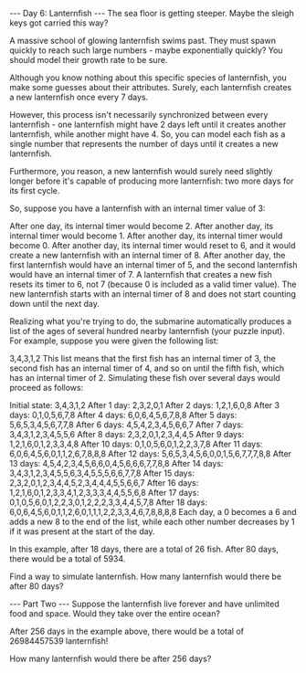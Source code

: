 --- Day 6: Lanternfish --- The sea floor is getting steeper. Maybe the sleigh keys got carried this way?

A massive school of glowing lanternfish swims past. They must spawn quickly to reach such large numbers - maybe
exponentially quickly? You should model their growth rate to be sure.

Although you know nothing about this specific species of lanternfish, you make some guesses about their attributes.
Surely, each lanternfish creates a new lanternfish once every 7 days.

However, this process isn't necessarily synchronized between every lanternfish - one lanternfish might have 2 days left
until it creates another lanternfish, while another might have 4. So, you can model each fish as a single number that
represents the number of days until it creates a new lanternfish.

Furthermore, you reason, a new lanternfish would surely need slightly longer before it's capable of producing more
lanternfish: two more days for its first cycle.

So, suppose you have a lanternfish with an internal timer value of 3:

After one day, its internal timer would become 2. After another day, its internal timer would become 1. After another
day, its internal timer would become 0. After another day, its internal timer would reset to 6, and it would create a
new lanternfish with an internal timer of 8. After another day, the first lanternfish would have an internal timer of 5,
and the second lanternfish would have an internal timer of 7. A lanternfish that creates a new fish resets its timer to
6, not 7 (because 0 is included as a valid timer value). The new lanternfish starts with an internal timer of 8 and does
not start counting down until the next day.

Realizing what you're trying to do, the submarine automatically produces a list of the ages of several hundred nearby
lanternfish (your puzzle input). For example, suppose you were given the following list:

3,4,3,1,2 This list means that the first fish has an internal timer of 3, the second fish has an internal timer of 4,
and so on until the fifth fish, which has an internal timer of 2. Simulating these fish over several days would proceed
as follows:

Initial state: 3,4,3,1,2 After 1 day:  2,3,2,0,1 After 2 days: 1,2,1,6,0,8 After 3 days: 0,1,0,5,6,7,8 After 4 days:
6,0,6,4,5,6,7,8,8 After 5 days: 5,6,5,3,4,5,6,7,7,8 After 6 days: 4,5,4,2,3,4,5,6,6,7 After 7 days: 3,4,3,1,2,3,4,5,5,6
After 8 days: 2,3,2,0,1,2,3,4,4,5 After 9 days: 1,2,1,6,0,1,2,3,3,4,8 After 10 days: 0,1,0,5,6,0,1,2,2,3,7,8 After 11
days: 6,0,6,4,5,6,0,1,1,2,6,7,8,8,8 After 12 days: 5,6,5,3,4,5,6,0,0,1,5,6,7,7,7,8,8 After 13 days:
4,5,4,2,3,4,5,6,6,0,4,5,6,6,6,7,7,8,8 After 14 days: 3,4,3,1,2,3,4,5,5,6,3,4,5,5,5,6,6,7,7,8 After 15 days:
2,3,2,0,1,2,3,4,4,5,2,3,4,4,4,5,5,6,6,7 After 16 days: 1,2,1,6,0,1,2,3,3,4,1,2,3,3,3,4,4,5,5,6,8 After 17 days:
0,1,0,5,6,0,1,2,2,3,0,1,2,2,2,3,3,4,4,5,7,8 After 18 days: 6,0,6,4,5,6,0,1,1,2,6,0,1,1,1,2,2,3,3,4,6,7,8,8,8,8 Each day,
a 0 becomes a 6 and adds a new 8 to the end of the list, while each other number decreases by 1 if it was present at the
start of the day.

In this example, after 18 days, there are a total of 26 fish. After 80 days, there would be a total of 5934.

Find a way to simulate lanternfish. How many lanternfish would there be after 80 days?

--- Part Two --- Suppose the lanternfish live forever and have unlimited food and space. Would they take over the entire
ocean?

After 256 days in the example above, there would be a total of 26984457539 lanternfish!

How many lanternfish would there be after 256 days?
